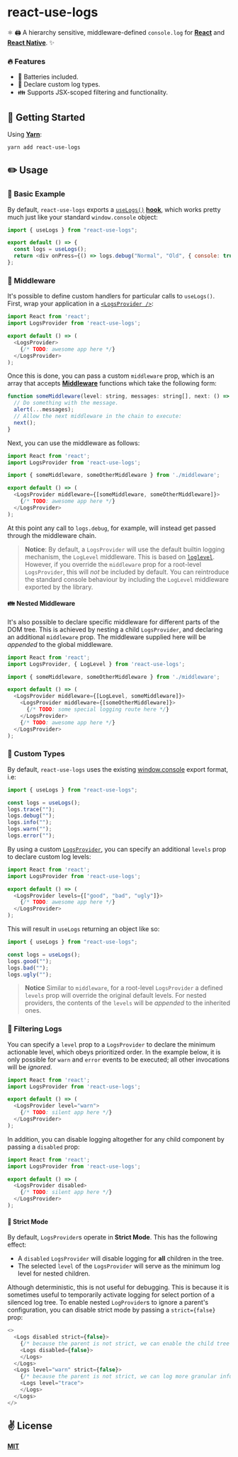 # react-use-logs
⚛️ 🖨️ A hierarchy sensitive, middleware-defined `console.log` for [**React**](https://reactjs.org) and [**React Native**](https://reactnative.dev). ✨

### 🔥 Features
  - 🔋 Batteries included.
  - 🦄 Declare custom log types.
  - 👪 Supports JSX-scoped filtering and functionality.

## 🚀 Getting Started

Using [**Yarn**](https://yarnpkg.com):

```sh
yarn add react-use-logs
```

## ✏️ Usage

### 👶 Basic Example
By default, `react-use-logs` exports a [`useLogs()`](./src/hooks/useLogs.ts) [**hook**](https://reactjs.org/docs/hooks-intro.html), which works pretty much just like your standard `window.console` object:

```javascript
import { useLogs } from "react-use-logs";

export default () => {
  const logs = useLogs();
  return <div onPress={() => logs.debug("Normal", "Old", { console: true })} />
};
```

### 🏹 Middleware
It's possible to define custom handlers for particular calls to `useLogs()`. First, wrap your application in a [`<LogsProvider />`](./src/providers/LogLevelProvider):

```javascript
import React from 'react';
import LogsProvider from 'react-use-logs';

export default () => (
  <LogsProvider>
    {/* TODO: awesome app here */}
  </LogsProvider>
);
```

Once this is done, you can pass a custom `middleware` prop, which is an array that accepts [**Middleware**](./src/contexts/LogLevelContext.ts) functions which take the following form:

```javascript
function someMiddleware(level: string, messages: string[], next: () => void) {
  // Do something with the message.
  alert(...messages);
  // Allow the next middleware in the chain to execute:
  next();
}
```

Next, you can use the middleware as follows:

```javascript
import React from 'react';
import LogsProvider from 'react-use-logs';

import { someMiddleware, someOtherMiddleware } from './middleware';

export default () => (
  <LogsProvider middleware={[someMiddleware, someOtherMiddleware]}>
    {/* TODO: awesome app here */}
  </LogsProvider>
);
```
At this point any call to `logs.debug`, for example, will instead get passed through the middleware chain.

> **Notice**: By default, a `LogsProvider` will use the default builtin logging mechanism, the `LogLevel` middleware. This is based on [`loglevel`](https://github.com/pimterry/loglevel). However, if you override the `middleware` prop for a root-level `LogsProvider`, this will _not_ be included by default. You can reintroduce the standard console behaviour by including the `LogLevel` middleware exported by the library.

#### 👪 Nested Middleware

It's also possible to declare specific middleware for different parts of the DOM tree. This is achieved by nesting a child `LogsProvider`, and declaring an additional `middleware` prop. The middleware supplied here will be _appended_ to the global middleware.

```javascript
import React from 'react';
import LogsProvider, { LogLevel } from 'react-use-logs';

import { someMiddleware, someOtherMiddleware } from './middleware';

export default () => (
  <LogsProvider middleware={[LogLevel, someMiddleware]}>
    <LogsProvider middleware={[someOtherMiddleware]}>
      {/* TODO: some special logging route here */}
    </LogsProvider>
    {/* TODO: awesome app here */}
  </LogsProvider>
);
```

### 🦄 Custom Types
By default, `react-use-logs` uses the existing [window.console](https://developer.mozilla.org/en-US/docs/Web/API/Window/console) export format, i.e:

```javascript
import { useLogs } from "react-use-logs";

const logs = useLogs();
logs.trace("");
logs.debug("");
logs.info("");
logs.warn("");
logs.error("");
```

By using a custom [`LogsProvider`](./src/providers/LogLevelProvider.ts), you can specify an additional `levels` prop to declare custom log levels:

```javascript
import React from 'react';
import LogsProvider from 'react-use-logs';

export default () => (
  <LogsProvider levels={["good", "bad", "ugly"]}>
    {/* TODO: awesome app here */}
  </LogsProvider>
);
```

This will result in `useLogs` returning an object like so:

```javascript
import { useLogs } from "react-use-logs";

const logs = useLogs();
logs.good("");
logs.bad("");
logs.ugly("");
```

> **Notice** Similar to `middleware`, for a root-level `LogsProvider` a defined `levels` prop will override the original default levels. For nested providers, the contents of the `levels` will be _appended_ to the inherited ones.

### 🤫 Filtering Logs

You can specify a `level` prop to a `LogsProvider` to declare the minimum actionable level, which obeys prioritized order. In the example below, it is only possible for `warn` and `error` events to be executed; all other invocations will be _ignored_.

```javascript
import React from 'react';
import LogsProvider from 'react-use-logs';

export default () => (
  <LogsProvider level="warn">
    {/* TODO: silent app here */}
  </LogsProvider>
);
```

In addition, you can disable logging altogether for any child component by passing a `disabled` prop:

```javascript
import React from 'react';
import LogsProvider from 'react-use-logs';

export default () => (
  <LogsProvider disabled>
    {/* TODO: silent app here */}
  </LogsProvider>
);
```

#### 💢 Strict Mode

By default, `LogsProvider`s operate in **Strict Mode**. This has the following effect:
  - A `disabled` `LogsProvider` will disable logging for **all** children in the tree.
  - The selected `level` of the `LogsProvider` will serve as the minimum log level for nested children.

Although deterministic, this is not useful for debugging. This is because it is sometimes useful to temporarily activate logging for select portion of a silenced log tree. To enable nested `LogProvider`s to ignore a parent's configuration, you can disable strict mode by passing a `strict={false}` prop:

```javascript
<>
  <Logs disabled strict={false}>
    {/* because the parent is not strict, we can enable the child tree */}
    <Logs disabled={false}>
    </Logs>
  </Logs>
  <Logs level="warn" strict={false}>
    {/* because the parent is not strict, we can log more granular information */}
    <Logs level="trace">
    </Logs>
  </Logs>
</>
```

## ✌️ License
[**MIT**](./LICENSE)
